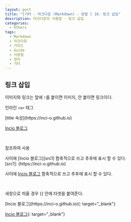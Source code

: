 ```yaml
---
layout: post
title: "[기타 - 마크다운 (Markdown) - 문법 ] 10. 링크 삽입"
description: 마크다운의 사용법 - 링크 삽입
categories:
  - Others
tags:
  - Markdown
  - 마크다운
  - 가이드
  - Guide
  - 사용법  
  - 정리
  - 기타
---
```


## 링크 삽입  

이미지와 링크는 앞에 `!`를 붙이면 이미지, 안 붙이면 링크이다.

인라인 `<a>` 태그
<div class="-box-in-post">
    [title 속성](https://inci-o.github.io)
</div>

[Incio 블로그](https://inci-o.github.io)

<br>

참조하여 사용
<div class="-box-in-post">
    사이에 [Incio 블로그][src1] 함축적으로 쓰고 추후에 표시 할 수 있다.&nbsp;&nbsp;<br>
    [src1]: (https://inci-o.github.io)
</div>

사이에 [Incio 블로그][src1] 함축적으로 쓰고 추후에 표시 할 수 있다.  
  
[src1]: (https://inci-o.github.io)

<br>

새창으로 띄울 경우 {} 안에 타겟을 붙여준다.
<div class="-box-in-post">
    [Incio 블로그](https://inci-o.github.io){: target="_blank"}
</div>

[Incio 블로그](https://inci-o.github.io){: target="_blank"}
